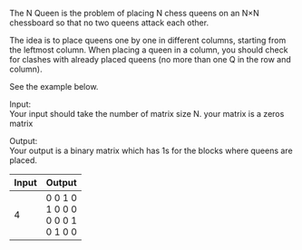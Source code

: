 The N Queen is the problem of placing N chess queens on an N×N chessboard so that no two
queens attack each other.

The idea is to place queens one by one in different columns, starting from the leftmost column.
When placing a queen in a column, you should check for clashes with already placed queens (no
more than one Q in the row and column).

See the example below.

Input: \
Your input should take the number of matrix size N. your matrix is a zeros matrix

Output: \
Your output is a binary matrix which has 1s for the blocks where queens are placed.

| Input | Output |
| --- | ---|
| 4 | 0 0 1 0 <br /> 1 0 0 0 <br /> 0 0 0 1 <br /> 0 1 0 0 |

